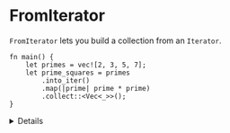 # FromIterator

`FromIterator` lets you build a collection from an `Iterator`.

```rust,editable
fn main() {
    let primes = vec![2, 3, 5, 7];
    let prime_squares = primes
        .into_iter()
        .map(|prime| prime * prime)
        .collect::<Vec<_>>();
}
```

<details>

`Iterator` implements
`fn collect<B>(self) -> B
where
    B: FromIterator<Self::Item>,
    Self: Sized`

There are also implementations which let you do cool things like convert an
`Iterator<Item = Result<V, E>>` into a `Result<Vec<V>, E>`.

</details>
